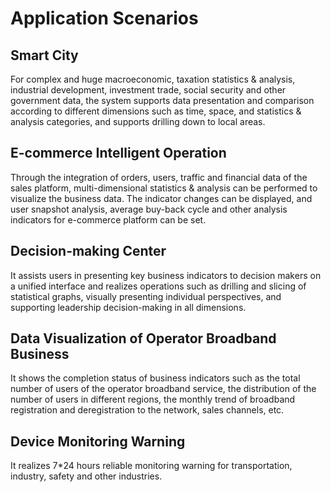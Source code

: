 # Application Scenarios

## Smart City
For complex and huge macroeconomic, taxation statistics & analysis, industrial development, investment trade, social security and other government data, the system supports data presentation and comparison according to different dimensions such as time, space, and statistics & analysis categories, and supports drilling down to local areas.

## E-commerce Intelligent Operation
Through the integration of orders, users, traffic and financial data of the sales platform, multi-dimensional statistics & analysis can be performed to visualize the business data. The indicator changes can be displayed, and user snapshot analysis, average buy-back cycle and other analysis indicators for e-commerce platform can be set.

## Decision-making Center
It assists users in presenting key business indicators to decision makers on a unified interface and realizes operations such as drilling and slicing of statistical graphs, visually presenting individual perspectives, and supporting leadership decision-making in all dimensions.

## Data Visualization of Operator Broadband Business
It shows the completion status of business indicators such as the total number of users of the operator broadband service, the distribution of the number of users in different regions, the monthly trend of broadband registration and deregistration to the network, sales channels, etc.

## Device Monitoring Warning
It realizes 7*24 hours reliable monitoring warning for transportation, industry, safety and other industries.
